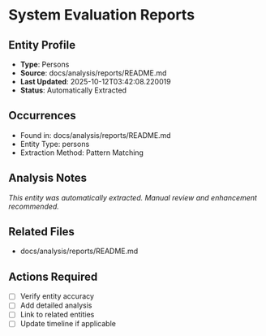 # System Evaluation Reports

## Entity Profile
- **Type**: Persons
- **Source**: docs/analysis/reports/README.md
- **Last Updated**: 2025-10-12T03:42:08.220019
- **Status**: Automatically Extracted

## Occurrences
- Found in: docs/analysis/reports/README.md
- Entity Type: persons
- Extraction Method: Pattern Matching

## Analysis Notes
*This entity was automatically extracted. Manual review and enhancement recommended.*

## Related Files
- docs/analysis/reports/README.md

## Actions Required
- [ ] Verify entity accuracy
- [ ] Add detailed analysis
- [ ] Link to related entities
- [ ] Update timeline if applicable
